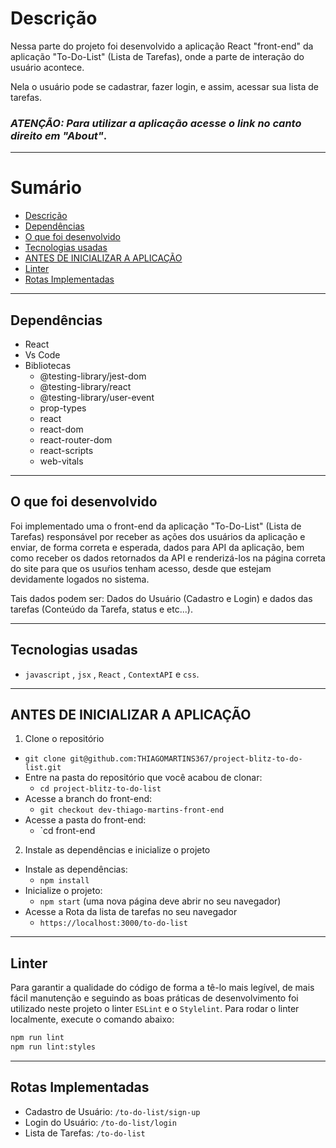 # Descrição

Nessa parte do projeto foi desenvolvido a aplicação React "front-end"
da aplicação "To-Do-List" (Lista de Tarefas), onde a parte de interação do usuário acontece.

Nela o usuário pode se cadastrar, fazer login, e assim, acessar sua lista de tarefas.

### *ATENÇÃO: Para utilizar a aplicação acesse o link no canto direito em "About"*.

---

# Sumário

- [Descrição](#descrição)
- [Dependências](#dependências)
- [O que foi desenvolvido](#o-que-foi-desenvolvido)
- [Tecnologias usadas](#tecnologias-usadas)
- [ANTES DE INICIALIZAR A APLICAÇÃO](#antes-de-inicializar-a-aplicação)
- [Linter](#linter)
- [Rotas Implementadas](#rotas-implementadas)

---

## Dependências

- React
- Vs Code
- Bibliotecas
  - @testing-library/jest-dom
  - @testing-library/react
  - @testing-library/user-event
  - prop-types
  - react
  - react-dom
  - react-router-dom
  - react-scripts
  - web-vitals

---

## O que foi desenvolvido

Foi implementado uma o front-end da aplicação "To-Do-List" (Lista de Tarefas) responsável
por receber as ações dos usuários da aplicação e enviar, de forma correta e esperada, dados para API
da aplicação, bem como receber os dados retornados da API e renderizá-los na página correta do site
para que os usuŕios tenham acesso, desde que estejam devidamente logados no sistema.

Tais dados podem ser: Dados do Usuário (Cadastro e Login) e dados das tarefas (Conteúdo da Tarefa, status e etc...).

---

## Tecnologias usadas

- `javascript` , `jsx` , `React` , `ContextAPI` e `css`.

---

## ANTES DE INICIALIZAR A APLICAÇÃO

1. Clone o repositório
  * `git clone git@github.com:THIAGOMARTINS367/project-blitz-to-do-list.git`
  * Entre na pasta do repositório que você acabou de clonar:
    * `cd project-blitz-to-do-list`
  * Acesse a branch do front-end:
    * `git checkout dev-thiago-martins-front-end`
  * Acesse a pasta do front-end:
    * `cd front-end

2. Instale as dependências e inicialize o projeto
  * Instale as dependências:
    * `npm install`
  * Inicialize o projeto:
    * `npm start` (uma nova página deve abrir no seu navegador)
  * Acesse a Rota da lista de tarefas no seu navegador
    * `https://localhost:3000/to-do-list`

---

## Linter

Para garantir a qualidade do código de forma a tê-lo mais legível, de mais fácil manutenção e seguindo as boas práticas de desenvolvimento foi utilizado neste projeto o linter `ESLint` e o `Stylelint`. Para rodar o linter localmente, execute o comando abaixo:

```bash
npm run lint
npm run lint:styles
```
---

## Rotas Implementadas

- Cadastro de Usuário: `/to-do-list/sign-up`
- Login do Usuário: `/to-do-list/login`
- Lista de Tarefas: `/to-do-list`
